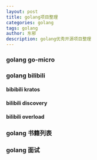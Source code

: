 ```yaml
---
layout: post
title: golang项目整理
categories: golang
tags: golang
author: 东邪
description: golang优秀开源项目整理
---
```


### golang go-micro

### golang bilibili
#### bibibili kratos
#### bilibili discovery
#### bilibili overload

### golang 书籍列表

### golang 面试
